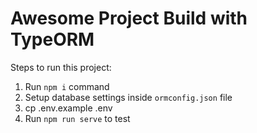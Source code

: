 # Awesome Project Build with TypeORM

Steps to run this project:

1. Run `npm i` command
2. Setup database settings inside `ormconfig.json` file
3. cp .env.example .env
4. Run `npm run serve` to test
